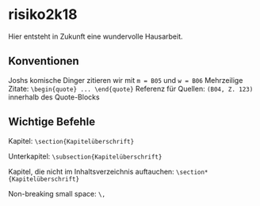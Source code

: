 # risiko2k18
Hier entsteht in Zukunft eine wundervolle Hausarbeit.

## Konventionen
Joshs komische Dinger zitieren wir mit `m = B05` und `w = B06`
Mehrzeilige Zitate: `\begin{quote} ... \end{quote}`
Referenz für Quellen: `(B04, Z. 123)` innerhalb des Quote-Blocks

## Wichtige Befehle
Kapitel: `\section{Kapitelüberschrift}`

Unterkapitel: `\subsection{Kapitelüberschrift}`

Kapitel, die nicht im Inhaltsverzeichnis auftauchen: `\section*{Kapitelüberschrift}`

Non-breaking small space: `\,`
